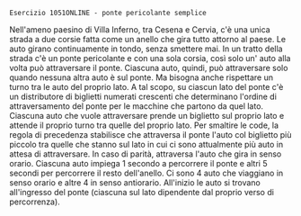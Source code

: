 ``Esercizio 1051ONLINE - ponte pericolante semplice``

Nell'ameno paesino di Villa Inferno, tra Cesena e Cervia, c'è una unica strada a due corsie fatta
come un anello che gira tutto attorno al paese. Le auto girano continuamente in tondo, senza
smettere mai. In un tratto della strada c'è un ponte pericolante e con una sola corsia, così solo
un' auto alla volta può attraversare il ponte.
Ciascuna auto, quindi, può attraversare solo quando nessuna altra auto è sul ponte.
Ma bisogna anche rispettare un turno tra le auto del proprio lato. A tal scopo, su ciascun lato
del ponte c'è un distributore di biglietti numerati crescenti che determinano l'ordine di
attraversamento del ponte per le macchine che partono da quel lato. Ciascuna auto che vuole
attraversare prende un biglietto sul proprio lato e attende il proprio turno tra quelle del proprio
lato.
Per smaltire le code, la regola di precedenza stabilisce che attraversa il ponte l'auto col biglietto
più piccolo tra quelle che stanno sul lato in cui ci sono attualmente più auto in attesa di
attraversare. In caso di parità, attraversa l'auto che gira in senso orario.
Ciascuna auto impiega 1 secondo a percorrere il ponte e altri 5 secondi per percorrere il resto
dell'anello. Ci sono 4 auto che viaggiano in senso orario e altre 4 in senso antiorario.
All'inizio le auto si trovano all'ingresso del ponte (ciascuna sul lato dipendente dal proprio verso
di percorrenza).
